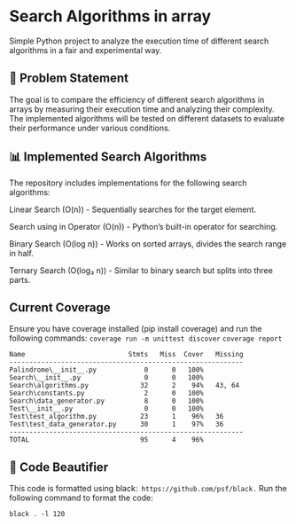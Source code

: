 # Search Algorithms in array
Simple Python project to analyze the execution time of different search algorithms in a fair and experimental way.


## 📌 Problem Statement

The goal is to compare the efficiency of different search algorithms in arrays by measuring their execution time and analyzing their complexity. The implemented algorithms will be tested on different datasets to evaluate their performance under various conditions.

## 📊 Implemented Search Algorithms

The repository includes implementations for the following search algorithms:

Linear Search (O(n)) - Sequentially searches for the target element.

Search using in Operator (O(n)) - Python’s built-in operator for searching.

Binary Search (O(log n)) - Works on sorted arrays, divides the search range in half.

Ternary Search (O(log₃ n)) - Similar to binary search but splits into three parts.

## Current Coverage

Ensure you have coverage installed (pip install coverage) and run the following commands:
``` coverage run -m unittest discover ```
``` coverage report ```

```
Name                          Stmts   Miss  Cover   Missing
-----------------------------------------------------------
Palindrome\__init__.py            0      0   100%
Search\__init__.py                0      0   100%
Search\algorithms.py             32      2    94%   43, 64
Search\constants.py               2      0   100%
Search\data_generator.py          8      0   100%
Test\__init__.py                  0      0   100%
Test\test_algorithm.py           23      1    96%   36
Test\test_data_generator.py      30      1    97%   36
-----------------------------------------------------------
TOTAL                            95      4    96%

```

## 🎨 Code Beautifier

This code is formatted using black:```  https://github.com/psf/black. ```
Run the following command to format the code:

``` black . -l 120 ```

